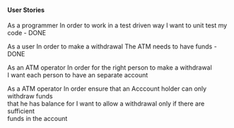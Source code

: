 #### User Stories

As a programmer 
In order to work in a test driven way 
I want to unit test my code - DONE


As a user 
In order to make a withdrawal 
The ATM needs to have funds - DONE


As an ATM operator
In order for the right person to make a withdrawal <br>
I want each person to have an separate account

As a ATM operator
In order ensure that an Acccount holder can only withdraw funds <br> that he has balance for I want to allow a withdrawal only if there are sufficient <br> funds in the account
